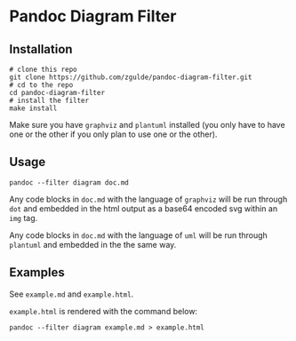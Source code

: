 # Pandoc Diagram Filter

## Installation

```
# clone this repo
git clone https://github.com/zgulde/pandoc-diagram-filter.git
# cd to the repo
cd pandoc-diagram-filter
# install the filter
make install
```

Make sure you have `graphviz` and `plantuml` installed (you only have to have
one or the other if you only plan to use one or the other).

## Usage

```
pandoc --filter diagram doc.md
```

Any code blocks in `doc.md` with the language of `graphviz` will be run through
`dot` and embedded in the html output as a base64 encoded svg within an `img` tag.

Any code blocks in `doc.md` with the language of `uml` will be run through
`plantuml` and embedded in the the same way.

## Examples

See `example.md` and `example.html`.

`example.html` is rendered with the command below:

```
pandoc --filter diagram example.md > example.html
```
